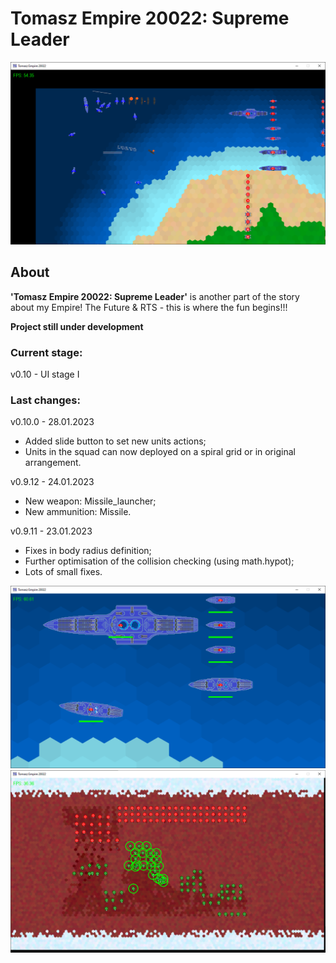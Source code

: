 # Tomasz Empire 20022: Supreme Leader

<p align="center">
  <img src="screens/screenshot1_20230115.png" alt="Tomasz Empire 20022">
</p>

## About
**'Tomasz Empire 20022: Supreme Leader'** is another part of the story about my Empire! The Future &amp; RTS - this is where the fun begins!!!

**Project still under development**

### Current stage:
v0.10 - UI stage I

### Last changes: 
v0.10.0 - 28.01.2023

* Added slide button to set new units actions;
* Units in the squad can now deployed on a spiral grid or in original arrangement.

v0.9.12 - 24.01.2023

* New weapon: Missile_launcher;
* New ammunition: Missile.

v0.9.11 - 23.01.2023

* Fixes in body radius definition;
* Further optimisation of the collision checking (using math.hypot);
* Lots of small fixes.

<p align="center">
  <img src="screens/screenshot2_20230115.png" alt="Tomasz Empire 20022 - Fleet">
  <br />
  <img src="screens/screenshot3_20230115.png" alt="Tomasz Empire 20022 - Mars poles Map">
</p>
